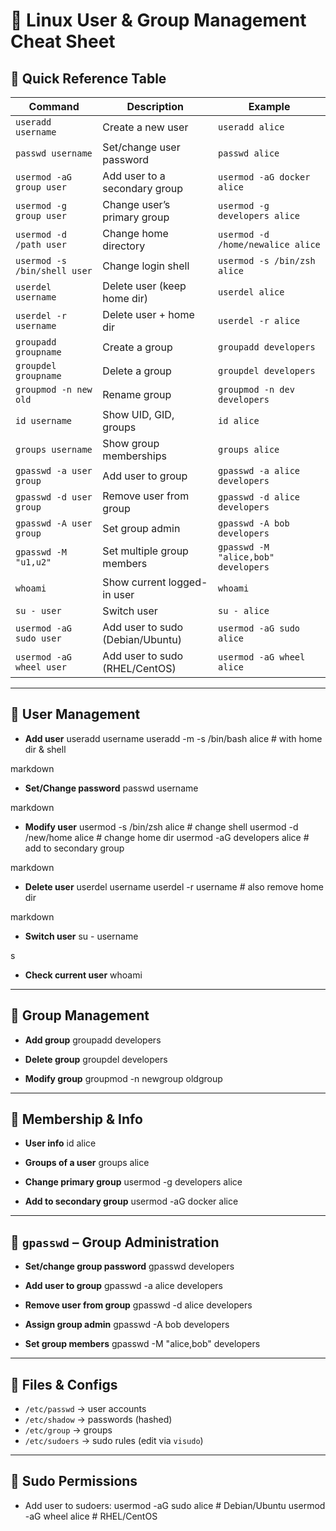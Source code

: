 # 🐧 Linux User & Group Management Cheat Sheet

## 🔹 Quick Reference Table

| Command | Description | Example |
|---------|-------------|---------|
| `useradd username` | Create a new user | `useradd alice` |
| `passwd username` | Set/change user password | `passwd alice` |
| `usermod -aG group user` | Add user to a secondary group | `usermod -aG docker alice` |
| `usermod -g group user` | Change user’s primary group | `usermod -g developers alice` |
| `usermod -d /path user` | Change home directory | `usermod -d /home/newalice alice` |
| `usermod -s /bin/shell user` | Change login shell | `usermod -s /bin/zsh alice` |
| `userdel username` | Delete user (keep home dir) | `userdel alice` |
| `userdel -r username` | Delete user + home dir | `userdel -r alice` |
| `groupadd groupname` | Create a group | `groupadd developers` |
| `groupdel groupname` | Delete a group | `groupdel developers` |
| `groupmod -n new old` | Rename group | `groupmod -n dev developers` |
| `id username` | Show UID, GID, groups | `id alice` |
| `groups username` | Show group memberships | `groups alice` |
| `gpasswd -a user group` | Add user to group | `gpasswd -a alice developers` |
| `gpasswd -d user group` | Remove user from group | `gpasswd -d alice developers` |
| `gpasswd -A user group` | Set group admin | `gpasswd -A bob developers` |
| `gpasswd -M "u1,u2"` | Set multiple group members | `gpasswd -M "alice,bob" developers` |
| `whoami` | Show current logged-in user | `whoami` |
| `su - user` | Switch user | `su - alice` |
| `usermod -aG sudo user` | Add user to sudo (Debian/Ubuntu) | `usermod -aG sudo alice` |
| `usermod -aG wheel user` | Add user to sudo (RHEL/CentOS) | `usermod -aG wheel alice` |

---

## 🔹 User Management
- **Add user**
useradd username
useradd -m -s /bin/bash alice # with home dir & shell

markdown


- **Set/Change password**
passwd username

markdown


- **Modify user**
usermod -s /bin/zsh alice # change shell
usermod -d /new/home alice # change home dir
usermod -aG developers alice # add to secondary group

markdown


- **Delete user**
userdel username
userdel -r username # also remove home dir

markdown


- **Switch user**
su - username

s



- **Check current user**
whoami



---

## 🔹 Group Management
- **Add group**
groupadd developers



- **Delete group**
groupdel developers



- **Modify group**
groupmod -n newgroup oldgroup


---

## 🔹 Membership & Info
- **User info**
id alice



- **Groups of a user**
groups alice



- **Change primary group**
usermod -g developers alice



- **Add to secondary group**
usermod -aG docker alice


---

## 🔹 `gpasswd` – Group Administration
- **Set/change group password**
gpasswd developers



- **Add user to group**
gpasswd -a alice developers


- **Remove user from group**
gpasswd -d alice developers



- **Assign group admin**
gpasswd -A bob developers


- **Set group members**
gpasswd -M "alice,bob" developers

---

## 🔹 Files & Configs
- `/etc/passwd` → user accounts  
- `/etc/shadow` → passwords (hashed)  
- `/etc/group` → groups  
- `/etc/sudoers` → sudo rules (edit via `visudo`)  

---

## 🔹 Sudo Permissions
- Add user to sudoers:
usermod -aG sudo alice # Debian/Ubuntu
usermod -aG wheel alice # RHEL/CentOS

